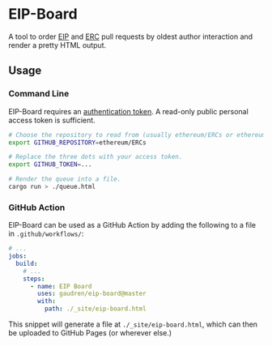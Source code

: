 EIP-Board
=========

A tool to order [EIP] and [ERC] pull requests by oldest author interaction and
render a pretty HTML output.

## Usage

### Command Line

EIP-Board requires an [authentication token][auth]. A read-only public personal
access token is sufficient.

```bash
# Choose the repository to read from (usually ethereum/ERCs or ethereum/EIPs).
export GITHUB_REPOSITORY=ethereum/ERCs

# Replace the three dots with your access token.
export GITHUB_TOKEN=...

# Render the queue into a file.
cargo run > ./queue.html
```

### GitHub Action

EIP-Board can be used as a GitHub Action by adding the following to a file in
`.github/workflows/`:

```yaml
# ...
jobs:
  build:
    # ...
    steps:
      - name: EIP Board
        uses: gaudren/eip-board@master
        with:
          path: ./_site/eip-board.html
```

This snippet will generate a file at `./_site/eip-board.html`, which can then
be uploaded to GitHub Pages (or wherever else.)

[EIP]: https://github.com/ethereum/EIPs/
[ERC]: https://github.com/ethereum/ERCs/
[auth]: https://docs.github.com/en/rest/authentication/authenticating-to-the-rest-api?apiVersion=2022-11-28
